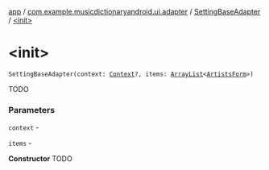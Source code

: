 [app](../../index.md) / [com.example.musicdictionaryandroid.ui.adapter](../index.md) / [SettingBaseAdapter](index.md) / [&lt;init&gt;](./-init-.md)

# &lt;init&gt;

`SettingBaseAdapter(context: `[`Context`](https://developer.android.com/reference/android/content/Context.html)`?, items: `[`ArrayList`](https://developer.android.com/reference/java/util/ArrayList.html)`<`[`ArtistsForm`](../../com.example.musicdictionaryandroid.model.entity/-artists-form/index.md)`>)`

TODO

### Parameters

`context` -

`items` -

**Constructor**
TODO

